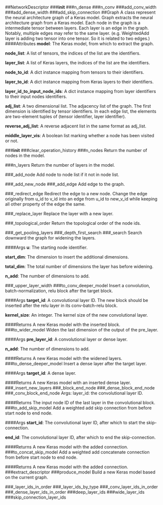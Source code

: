##NetworkDescriptor
###__init__
###n_dense
###n_conv
###add_conv_width
###add_dense_width
###add_skip_connection
##Graph
A class represent the neural architecture graph of a Keras model.
Graph extracts the neural architecture graph from a Keras model. Each node in the graph is a intermediate tensor between layers. Each layer is an edge in the graph.  Notably, multiple edges may refer to the same layer. (e.g. WeightedAdd layer is adding two tensor into one tensor. So it is related to two edges.)
####Attributes
**model**: The Keras model, from which to extract the graph.

**node_list**: A list of tensors, the indices of the list are the identifiers.

**layer_list**: A list of Keras layers, the indices of the list are the identifiers.

**node_to_id**: A dict instance mapping from tensors to their identifiers.

**layer_to_id**: A dict instance mapping from Keras layers to their identifiers.

**layer_id_to_input_node_ids**: A dict instance mapping from layer identifiers
    to their input nodes identifiers.

**adj_list**: A two dimensional list. The adjacency list of the graph. The first dimension is
    identified by tensor identifiers. In each edge list, the elements are two-element tuples
    of (tensor identifier, layer identifier).

**reverse_adj_list**: A reverse adjacent list in the same format as adj_list.

**middle_layer_vis**: A boolean list marking whether a node has been visited or not.

###__init__
###clear_operation_history
###n_nodes
Return the number of nodes in the model.

###n_layers
Return the number of layers in the model.

###_add_node
Add node to node list if it not in node list.

###_add_new_node
###_add_edge
Add edge to the graph.

###_redirect_edge
Redirect the edge to a new node. Change the edge originally from u_id to v_id into an edge from u_id to new_v_id while keeping all other property of the edge the same.

###_replace_layer
Replace the layer with a new layer.

###_topological_order
Return the topological order of the node ids.

###_get_pooling_layers
###_depth_first_search
###_search
Search downward the graph for widening the layers.

####Args
**u**: The starting node identifier.

**start_dim**: The dimension to insert the additional dimensions.

**total_dim**: The total number of dimensions the layer has before widening.

**n_add**: The number of dimensions to add.

###_upper_layer_width
###to_conv_deeper_model
Insert a convolution, batch-normalization, relu block after the target block.

####Args
**target_id**: A convolutional layer ID. The new block should be inserted after the relu layer
    in its conv-batch-relu block.

**kernel_size**: An integer. The kernel size of the new convolutional layer.

####Returns
A new Keras model with the inserted block.
###to_wider_model
Widen the last dimension of the output of the pre_layer.

####Args
**pre_layer_id**: A convolutional layer or dense layer.

**n_add**: The number of dimensions to add.

####Returns
A new Keras model with the widened layers.
###to_dense_deeper_model
Insert a dense layer after the target layer.

####Args
**target_id**: A dense layer.

####Returns
A new Keras model with an inserted dense layer.
###_insert_new_layers
###_block_end_node
###_dense_block_end_node
###_conv_block_end_node
Args: layer_id: the convolutional layer ID.

####Returns
The input node ID of the last layer in the convolutional block.
###to_add_skip_model
Add a weighted add skip connection from before start node to end node.

####Args
**start_id**: The convolutional layer ID, after which to start the skip-connection.

**end_id**: The convolutional layer ID, after which to end the skip-connection.

####Returns
A new Keras model with the added connection.
###to_concat_skip_model
Add a weighted add concatenate connection from before start node to end node.

####Returns
A new Keras model with the added connection.
###extract_descriptor
###produce_model
Build a new Keras model based on the current graph.

###_layer_ids_in_order
###_layer_ids_by_type
###_conv_layer_ids_in_order
###_dense_layer_ids_in_order
###deep_layer_ids
###wide_layer_ids
###skip_connection_layer_ids
